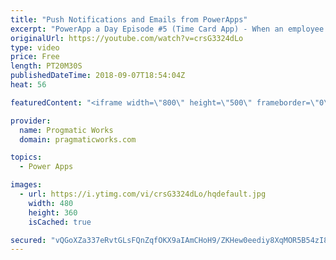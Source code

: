 ```yaml
---
title: "Push Notifications and Emails from PowerApps"
excerpt: "PowerApp a Day Episode #5 (Time Card App) - When an employee enters a time card, the employee's manager and project manager want to be notified for review. In this webinar you'll see how to notify people on their applications and  integrate into Office to send out emails.  Pragmatic Works Training :"
originalUrl: https://youtube.com/watch?v=crsG3324dLo
type: video
price: Free
length: PT20M30S
publishedDateTime: 2018-09-07T18:54:04Z
heat: 56

featuredContent: "<iframe width=\"800\" height=\"500\" frameborder=\"0\" src=\"https://www.youtube.com/embed/crsG3324dLo\" allow=\"accelerometer; autoplay; encrypted-media; gyroscope; picture-in-picture\" allowfullscreen></iframe>"

provider:
  name: Progmatic Works
  domain: pragmaticworks.com

topics:
  - Power Apps

images:
  - url: https://i.ytimg.com/vi/crsG3324dLo/hqdefault.jpg
    width: 480
    height: 360
    isCached: true

secured: "vQGoXZa337eRvtGLsFQnZqfOKX9aIAmCHoH9/ZKHew0eediy8XqMOR5B54zI8d5MuhFKOfPF3GpTyaZ99jqmgG5Sw6UtpLXcg6exeBqqiyNhRggaUfINfWkmG858R3ggPrlLGWlTqBSu1y3LvxdcGoVfilWadIskSZqduSBmkxB1bcjMuEXhXbRT58PsasPmZhDdOPkYJRJnm/hvNw84DqvMGvnS+d8yl/SQevT+mT8s+LgZP3CF6G4B2Ykw/FBVgP6sqfzhWZIcPrqWutz7ouFMzLLFf5SUSlm6zNxkEFuADIdXwUaClebQcxjETdw5M6eaQcMb/JW/iFm1gmQobBiKxjS424hYM4xk5yGPSmrbIscLCV1lDVDjjm8tVrjbQEoxe/+aBa7USNSddJND+f1lCrMTAsuoJ6MdCZAa+aE=;joD9rsQagwOkgywviLgb6w=="
---
```


